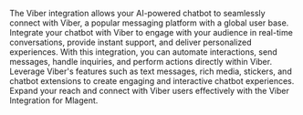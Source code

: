 The Viber integration allows your AI-powered chatbot to seamlessly connect with Viber, a popular messaging platform with a global user base. Integrate your chatbot with Viber to engage with your audience in real-time conversations, provide instant support, and deliver personalized experiences. With this integration, you can automate interactions, send messages, handle inquiries, and perform actions directly within Viber. Leverage Viber's features such as text messages, rich media, stickers, and chatbot extensions to create engaging and interactive chatbot experiences. Expand your reach and connect with Viber users effectively with the Viber Integration for Mlagent.
